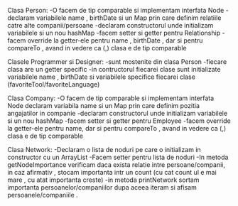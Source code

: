 Clasa Person:
-O facem de tip comparable si implementam interfata Node
-declaram variabilele name , birthDate si un Map prin care definim relatiile catre alte companii/persoane
-declaram constructorul unde initializam variabilele si un nou hashMap
-facem setter si getter pentru Relationship
-facem override la getter-ele pentru name , birthDate , dar si pentru compareTo , avand in vedere ca (,) clasa e de tip comparable

Clasele Programmer si Designer:
-sunt mostenite din clasa Person
-fiecare clasa are un getter specific 
-in contructorul fiecarei clase sunt initializate variabilele name , birthDate si variabilele specifice fiecarei clase (favoriteTool/favoriteLanguage)

Clasa Company:
-O facem de tip comparable si implementam interfata Node
declaram variabila name  si un Map prin care definim pozitia angajatilor in companie
-declaram constructorul unde initializam variabilele si un nou hashMap
-facem setter si getter pentru Employee
-facem override la getter-ele pentru name, dar si pentru compareTo , avand in vedere ca (,) clasa  e de tip comparable

Clasa Network:
-Declaram o lista de noduri pe care o initializam in constructor cu un ArrayList
-Facem setter pentru lista de noduri
-In metoda getNodeImportance verificam daca exista relatie intre persoane/companii, in caz afirmativ , stocam importanta intr un count
(cu cat count ul e mai mare , cu atat importanta creste)
-in metoda printNetwork sortam importanta persoanelor/companiilor dupa aceea iteram si afisam persoanele/companiile .
